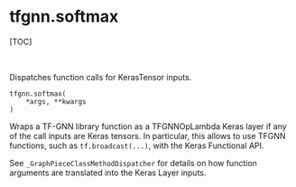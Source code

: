 <!-- lint-g3mark -->

# tfgnn.softmax

[TOC]

<!-- Insert buttons and diff -->

<table class="tfo-notebook-buttons tfo-api nocontent" align="left">

</table>

Dispatches function calls for KerasTensor inputs.

<pre class="devsite-click-to-copy prettyprint lang-py tfo-signature-link">
<code>tfgnn.softmax(
    *args, **kwargs
)
</code></pre>

<!-- Placeholder for "Used in" -->

Wraps a TF-GNN library function as a TFGNNOpLambda Keras layer if any of the
call inputs are Keras tensors. In particular, this allows to use TFGNN
functions, such as `tf.broadcast(...)`, with the Keras Functional API.

See `_GraphPieceClassMethodDispatcher` for details on how function arguments are
translated into the Keras Layer inputs.
